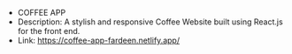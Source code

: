 * COFFEE APP
* Description: A stylish and responsive Coffee Website built using React.js for the front end.
* Link: https://coffee-app-fardeen.netlify.app/


